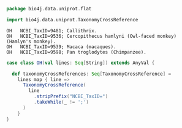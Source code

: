 
```scala
package bio4j.data.uniprot.flat

import bio4j.data.uniprot.TaxonomyCrossReference
```


```
OH   NCBI_TaxID=9481; Callithrix.
OH   NCBI_TaxID=9536; Cercopithecus hamlyni (Owl-faced monkey) (Hamlyn's monkey).
OH   NCBI_TaxID=9539; Macaca (macaques).
OH   NCBI_TaxID=9598; Pan troglodytes (Chimpanzee).
```


```scala
case class OH(val lines: Seq[String]) extends AnyVal {

  def taxonomyCrossReferences: Seq[TaxonomyCrossReference] =
    lines map { line =>
      TaxonomyCrossReference(
        line
          .stripPrefix("NCBI_TaxID=")
          .takeWhile(_ != ';')
      )
    }
}

```




[test/scala/LineParsingSpeed.scala]: ../../../test/scala/LineParsingSpeed.scala.md
[test/scala/IsoformSequences.scala]: ../../../test/scala/IsoformSequences.scala.md
[test/scala/lines.scala]: ../../../test/scala/lines.scala.md
[test/scala/testData.scala]: ../../../test/scala/testData.scala.md
[test/scala/FlatFileEntry.scala]: ../../../test/scala/FlatFileEntry.scala.md
[test/scala/EntryParsingSpeed.scala]: ../../../test/scala/EntryParsingSpeed.scala.md
[test/scala/FileReadSpeed.scala]: ../../../test/scala/FileReadSpeed.scala.md
[test/scala/SeqOps.scala]: ../../../test/scala/SeqOps.scala.md
[main/scala/entry.scala]: ../entry.scala.md
[main/scala/isoformSequences.scala]: ../isoformSequences.scala.md
[main/scala/flat/SequenceData.scala]: SequenceData.scala.md
[main/scala/flat/KW.scala]: KW.scala.md
[main/scala/flat/ID.scala]: ID.scala.md
[main/scala/flat/RC.scala]: RC.scala.md
[main/scala/flat/DT.scala]: DT.scala.md
[main/scala/flat/Entry.scala]: Entry.scala.md
[main/scala/flat/GN.scala]: GN.scala.md
[main/scala/flat/parsers.scala]: parsers.scala.md
[main/scala/flat/RG.scala]: RG.scala.md
[main/scala/flat/DR.scala]: DR.scala.md
[main/scala/flat/OG.scala]: OG.scala.md
[main/scala/flat/RL.scala]: RL.scala.md
[main/scala/flat/SQ.scala]: SQ.scala.md
[main/scala/flat/PE.scala]: PE.scala.md
[main/scala/flat/OS.scala]: OS.scala.md
[main/scala/flat/CC.scala]: CC.scala.md
[main/scala/flat/OX.scala]: OX.scala.md
[main/scala/flat/OH.scala]: OH.scala.md
[main/scala/flat/RN.scala]: RN.scala.md
[main/scala/flat/DE.scala]: DE.scala.md
[main/scala/flat/RA.scala]: RA.scala.md
[main/scala/flat/RX.scala]: RX.scala.md
[main/scala/flat/FT.scala]: FT.scala.md
[main/scala/flat/AC.scala]: AC.scala.md
[main/scala/flat/RP.scala]: RP.scala.md
[main/scala/flat/lineTypes.scala]: lineTypes.scala.md
[main/scala/flat/RT.scala]: RT.scala.md
[main/scala/seqOps.scala]: ../seqOps.scala.md
[main/scala/fasta/isoforms.scala]: ../fasta/isoforms.scala.md